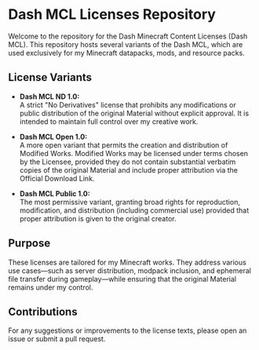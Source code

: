 # Dash MCL Licenses Repository

Welcome to the repository for the Dash Minecraft Content Licenses (Dash MCL). This repository hosts several variants of the Dash MCL, which are used exclusively for my Minecraft datapacks, mods, and resource packs.

## License Variants

- **Dash MCL ND 1.0:**  
  A strict "No Derivatives" license that prohibits any modifications or public distribution of the original Material without explicit approval. It is intended to maintain full control over my creative work.

- **Dash MCL Open 1.0:**  
  A more open variant that permits the creation and distribution of Modified Works. Modified Works may be licensed under terms chosen by the Licensee, provided they do not contain substantial verbatim copies of the original Material and include proper attribution via the Official Download Link.

- **Dash MCL Public 1.0:**  
  The most permissive variant, granting broad rights for reproduction, modification, and distribution (including commercial use) provided that proper attribution is given to the original creator.

## Purpose

These licenses are tailored for my Minecraft works. They address various use cases—such as server distribution, modpack inclusion, and ephemeral file transfer during gameplay—while ensuring that the original Material remains under my control.

## Contributions

For any suggestions or improvements to the license texts, please open an issue or submit a pull request.

